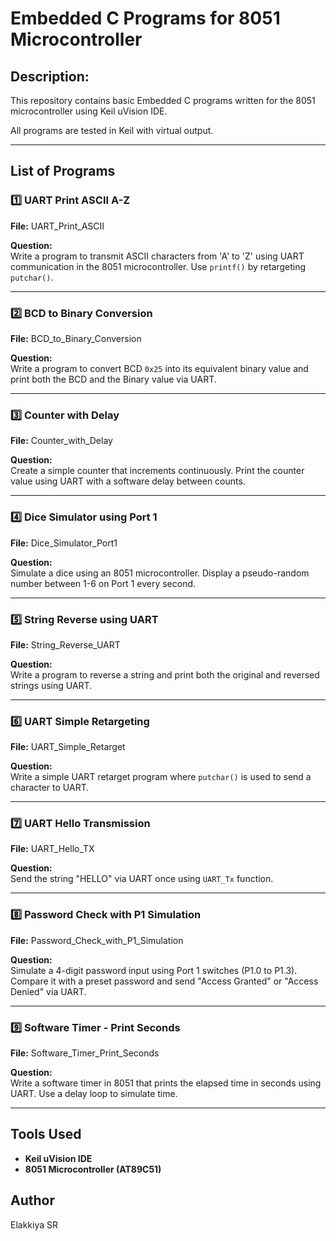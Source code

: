 # Embedded C Programs for 8051 Microcontroller

## Description:
This repository contains basic Embedded C programs written for the 8051 microcontroller using Keil uVision IDE.

All programs are tested in Keil with virtual output.

---

## List of Programs

### 1️⃣ UART Print ASCII A-Z

**File:** UART_Print_ASCII

**Question:**  
Write a program to transmit ASCII characters from 'A' to 'Z' using UART communication in the 8051 microcontroller. Use `printf()` by retargeting `putchar()`.

---

### 2️⃣ BCD to Binary Conversion

**File:** BCD_to_Binary_Conversion

**Question:**  
Write a program to convert BCD `0x25` into its equivalent binary value and print both the BCD and the Binary value via UART.

---

### 3️⃣ Counter with Delay

**File:** Counter_with_Delay

**Question:**  
Create a simple counter that increments continuously. Print the counter value using UART with a software delay between counts.

---

### 4️⃣ Dice Simulator using Port 1

**File:** Dice_Simulator_Port1

**Question:**  
Simulate a dice using an 8051 microcontroller. Display a pseudo-random number between 1-6 on Port 1 every second.

---

### 5️⃣ String Reverse using UART

**File:** String_Reverse_UART

**Question:**  
Write a program to reverse a string and print both the original and reversed strings using UART.

---

### 6️⃣ UART Simple Retargeting

**File:** UART_Simple_Retarget

**Question:**  
Write a simple UART retarget program where `putchar()` is used to send a character to UART.

---

### 7️⃣ UART Hello Transmission

**File:** UART_Hello_TX

**Question:**  
Send the string "HELLO" via UART once using `UART_Tx` function.

---

### 8️⃣ Password Check with P1 Simulation

**File:** Password_Check_with_P1_Simulation

**Question:**  
Simulate a 4-digit password input using Port 1 switches (P1.0 to P1.3). Compare it with a preset password and send "Access Granted" or "Access Denied" via UART.

---

### 9️⃣ Software Timer - Print Seconds

**File:** Software_Timer_Print_Seconds

**Question:**  
Write a software timer in 8051 that prints the elapsed time in seconds using UART. Use a delay loop to simulate time.

---

## Tools Used

- **Keil uVision IDE**
- **8051 Microcontroller (AT89C51)**

## Author
Elakkiya SR  
